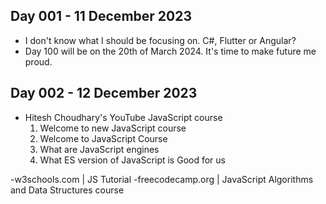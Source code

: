 ## Day 001 - 11 December 2023
- I don't know what I should be focusing on. C#, Flutter or Angular?
- Day 100 will be on the 20th of March 2024. It's time to make future me proud.

## Day 002 - 12 December 2023
- Hitesh Choudhary's YouTube JavaScript course
  1. Welcome to new JavaScript course
  2. Welcome to JavaScript Course
  3. What are JavaScript engines
  4. What ES version of JavaScript is Good for us
 
-w3schools.com | JS Tutorial
-freecodecamp.org | JavaScript Algorithms and Data Structures course
